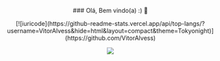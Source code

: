 <p align="center">
### Olá, Bem vindo(a) :) 👋
</p>
<center>
[![iuricode](https://github-readme-stats.vercel.app/api/top-langs/?username=VitorAlvess&hide=html&layout=compact&theme=Tokyonight)](https://github.com/VitorAlvess)
</center>
<p align="center">
<img src="http://img.shields.io/static/v1?label=STATUS&message=EM%20DESENVOLVIMENTO&color=GREEN&style=for-the-badge"/>
</p>

